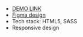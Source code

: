 - [DEMO LINK](https://OlenaMelnyk.github.io/layout_miami/)
- [Figma design](https://www.figma.com/file/nHz8bflIwJaWP3P99vKTH5/miami_home_new?node-id=0%3A2)
- Tech stack: HTML5, SASS
- Responsive design
